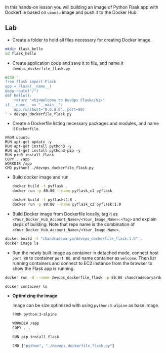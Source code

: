 In this hands-on lesson you will building an image of Python Flask app with Dockerfile based on `ubuntu` image and push it to the Docker Hub.

## Lab

- Create a folder to hold all files necessary for creating Docker image.

```bash
mkdir flask_hello
cd flask_hello
```

- Create application code and save it to file, and name it `devops_dockerfile_flask.py`

```bash
echo '
from flask import Flask
app = Flask(__name__)
@app.route("/")
def hello():
    return "<h1>Welcome to DevOps Flask</h1>"
if __name__ == "__main__":
    app.run(host="0.0.0.0", port=80)
' > devops_dockerfile_flask.py
```

- Create a Dockerfile listing necessary packages and modules, and name it `Dockerfile`.

```docker
FROM ubuntu
RUN apt-get update -y
RUN apt-get install python3 -y
RUN apt-get install python3-pip -y
RUN pip3 install flask
COPY . /app
WORKDIR /app
CMD python3 ./devops_dockerfile_flask.py
```

- Build docker image and run
    
    ```bash
    docker build -t pyflask .
    docker run -p 80:80 --name pyflask_c1 pyflask
    
    docker build -t pyflask:1.0 .
    docker run -p 80:80 --name pyflask_c2 pyflask:1.0
    ```
    
- Build Docker image from Dockerfile locally, tag it as `<Your_Docker_Hub_Account_Name>/<Your_Image_Name>:<Tag>` and explain steps of building. Note that repo name is the combination of `<Your_Docker_Hub_Account_Name>/<Your_Image_Name>`.

```bash
docker build -t "chandradeoarya/devops_dockerfile_flask:1.0" .
docker image ls
```

- Run the newly built image as container in detached mode, connect host `port 80` to container `port 80`, and name container as `welcome`. Then list running containers and connect to EC2 instance from the browser to show the Flask app is running.

```bash
docker run -d --name devops_dockerfile_flask -p 80:80 chandradeoarya/devops_dockerfile_flask:1.0

docker container ls
```

- **Optimizing the image**
    
    Image can be size optimized with using `python:3-alpine` as base image.
    
    ```bash
    FROM python:3-alpine
    
    WORKDIR /app
    COPY . .
    
    RUN pip install flask
    
    CMD ["python", "./devops_dockerfile_flask.py"]
    ```